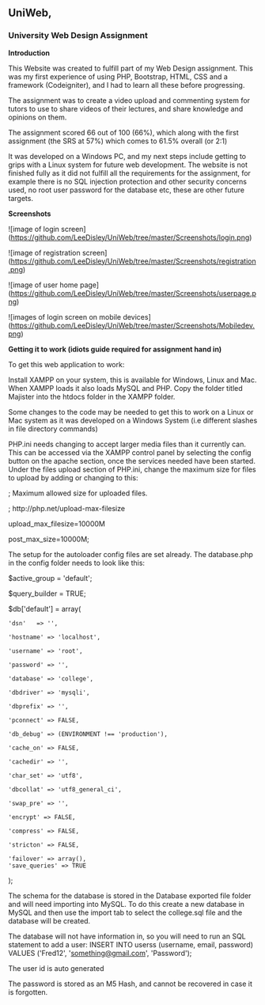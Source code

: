 ## UniWeb, 

### University Web Design Assignment 

**Introduction**

This Website was created to fulfill part of my Web Design assignment.  This was my first experience of using
PHP, Bootstrap, HTML, CSS and a framework (Codeigniter), and I had to learn all these before progressing.

The assignment was to create a video upload and commenting system for tutors to use to share videos of their lectures, and share
knowledge and opinions on them.

The assignment scored 66 out of 100 (66%), which along with the first assignment (the SRS at 57%) which comes to 61.5% overall (or 2:1)

It was developed on a Windows PC, and my next steps include getting to grips with a Linux system for future web development.
The website is not finished fully as it did not fulfill all the requirements for the assignment, for example
there is no SQL injection protection and other security concerns used, no root user password for the database etc, these are other future targets.

**Screenshots**

![image of login screen] (https://github.com/LeeDisley/UniWeb/tree/master/Screenshots/login.png)

![image of registration screen] (https://github.com/LeeDisley/UniWeb/tree/master/Screenshots/registration.png)

![image of user home page] (https://github.com/LeeDisley/UniWeb/tree/master/Screenshots/userpage.png)

![images of login screen on mobile devices] (https://github.com/LeeDisley/UniWeb/tree/master/Screenshots/Mobiledev.png)


**Getting it to work (idiots guide required for assignment hand in)**

To get this web application to work:

Install XAMPP on your system, this is available for Windows, Linux and Mac.
When XAMPP loads it also loads MySQL and PHP.
Copy the folder titled Majister into the htdocs folder in the XAMPP folder.

Some changes to the code may be needed to get this to work on a Linux or Mac system as it was developed on a Windows System (i.e
different slashes in file directory commands)

PHP.ini needs changing to accept larger media files than it currently can.  This can be accessed via the XAMPP control panel by selecting the 
config button on the apache section, once the services needed have been started.  Under the files upload section of PHP.ini, change the maximum
size for files to upload by adding or changing to this:

; Maximum allowed size for uploaded files.

; http://<i></i>php.net/upload-max-filesize 

upload_max_filesize=10000M

post_max_size=10000M;

The setup for the autoloader config files are set already.
The database.php in the config folder needs to look like this:

$active_group = 'default';

$query_builder = TRUE;

$db['default'] = array(

	'dsn'	=> '',
	
	'hostname' => 'localhost',
	
	'username' => 'root',
	
	'password' => '',
	
	'database' => 'college',
	
	'dbdriver' => 'mysqli',
	
	'dbprefix' => '',
	
	'pconnect' => FALSE,
	
	'db_debug' => (ENVIRONMENT !== 'production'),
	
	'cache_on' => FALSE,
	
	'cachedir' => '',
	
	'char_set' => 'utf8',
	
	'dbcollat' => 'utf8_general_ci',
	
	'swap_pre' => '',
	
	'encrypt' => FALSE,
	
	'compress' => FALSE,
	
	'stricton' => FALSE,
	
	'failover' => array(),
	'save_queries' => TRUE
	
);

The schema for the database is stored in the Database exported file folder and will need importing into MySQL.  To do this create a new database in MySQL
and then use the import tab to select the college.sql file and the database will be created.

The database will not have information in, so you will need to run an SQL statement to add a user:
INSERT INTO userss (username, email, password)
VALUES ('Fred12', 'something@gmail.com', 'Password');

The user id is auto generated

The password is stored as an M5 Hash, and cannot be recovered in case it is forgotten.

